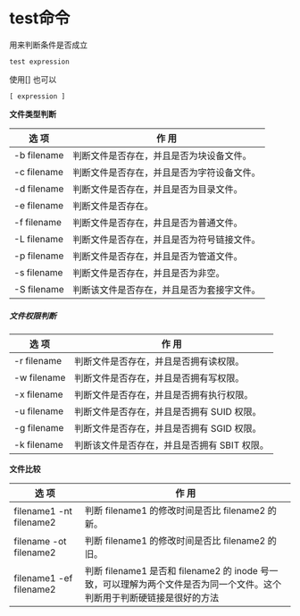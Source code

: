 # test命令
用来判断条件是否成立
```
test expression
```
使用[] 也可以
```
[ expression ]
```



 **文件类型判断** 

| 选 项       | 作 用                                      |
| ----------- | ------------------------------------------ |
| -b filename | 判断文件是否存在，并且是否为块设备文件。   |
| -c filename | 判断文件是否存在，并且是否为字符设备文件。 |
| -d filename | 判断文件是否存在，并且是否为目录文件。     |
| -e filename | 判断文件是否存在。                         |
| -f filename | 判断文件是否存在，井且是否为普通文件。     |
| -L filename | 判断文件是否存在，并且是否为符号链接文件。 |
| -p filename | 判断文件是否存在，并且是否为管道文件。     |
| -s filename | 判断文件是否存在，并且是否为非空。         |
| -S filename | 判断该文件是否存在，并且是否为套接字文件。 |

##### 文件权限判断

| 选 项       | 作 用                                        |
| ----------- | -------------------------------------------- |
| -r filename | 判断文件是否存在，并且是否拥有读权限。       |
| -w filename | 判断文件是否存在，并且是否拥有写权限。       |
| -x filename | 判断文件是否存在，并且是否拥有执行权限。     |
| -u filename | 判断文件是否存在，并且是否拥有 SUID 权限。   |
| -g filename | 判断文件是否存在，并且是否拥有 SGID 权限。   |
| -k filename | 判断该文件是否存在，并且是否拥有 SBIT 权限。 |



 **文件比较** 

| 选 项                   | 作 用                                                        |
| ----------------------- | ------------------------------------------------------------ |
| filename1 -nt filename2 | 判断 filename1 的修改时间是否比 filename2 的新。             |
| filename -ot filename2  | 判断 filename1 的修改时间是否比 filename2 的旧。             |
| filename1 -ef filename2 | 判断 filename1 是否和 filename2 的 inode 号一致，可以理解为两个文件是否为同一个文件。这个判断用于判断硬链接是很好的方法 |